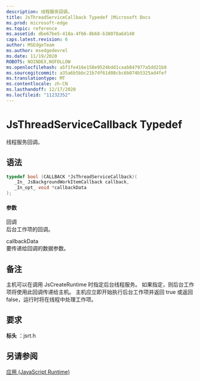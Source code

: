 ```yaml
---
description: 线程服务回调。
title: JsThreadServiceCallback Typedef |Microsoft Docs
ms.prod: microsoft-edge
ms.topic: reference
ms.assetid: dbe67be5-418a-4f66-8b68-b38078a6d140
caps.latest.revision: 6
author: MSEdgeTeam
ms.author: msedgedevrel
ms.date: 11/19/2020
ROBOTS: NOINDEX,NOFOLLOW
ms.openlocfilehash: a5f1fe416e158e9524bdd1caab847977a5dd21b8
ms.sourcegitcommit: a35a6b5bbc21b7df61d08cbc6b074b5325ad4fef
ms.translationtype: MT
ms.contentlocale: zh-CN
ms.lasthandoff: 12/17/2020
ms.locfileid: "11232352"
---
```

# JsThreadServiceCallback Typedef

线程服务回调。  
  
## 语法  
  
```cpp  
typedef bool (CALLBACK *JsThreadServiceCallback)(  
   _In_ JsBackgroundWorkItemCallback callback,  
   _In_opt_ void *callbackData  
);  
```  
  
#### 参数  
 回调  
 后台工作项的回调。  
  
 callbackData  
 要传递给回调的数据参数。  
  
## 备注  
 主机可以在调用 JsCreateRuntime 时指定后台线程服务。 如果指定，则后台工作项将使用此回调传递给主机。 主机应立即开始执行后台工作项并返回 true 或返回 false，运行时将在线程中处理工作项。  
  
## 要求  
 **标头** ：jsrt.h  
  
## 另请参阅  
 [应用 (JavaScript Runtime)](../chakra-hosting/reference-javascript-runtime.md)

